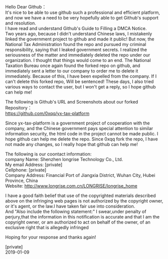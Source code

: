 Hello Dear Github：  
It's nice to be able to use github such a professional and efficient platform, and now we have a need to be very hopefully able to get Github's support and resolution.  
I have read and understand Github's Guide to Filling a DMCA Notice.  
Two years ago, because I didn't understand Chinese laws, I mistakenly linked the government project to github and made it public! But now, the National Tax Administration found the repo and pursued my criminal responsibility, saying that I leaked government secrets. I realized the seriousness of the matter and immediately deleted the repo under our organization. I thought that things would come to an end. The National Taxation Bureau once again found the forked repo on github, and immediately sent a letter to our company to order me to delete it immediately. Because of this, I have been expelled from the company. If I can't delete this forked repo, Will be sentenced! These days, I also tried various ways to contact the user, but I won't get a reply, so I hope github can help me!  

The following is Github's URL and Screenshots about our forked Repository：  
https://github.com/0xqq/yx-tax-platform

Since yx-tax-platform is a government project of cooperation with the company, and the Chinese government pays special attention to similar information security, the html code in the project cannot be made public. I hope github can help me delete the repo. Since 0xqq fork the repo, I have not made any changes, so I really hope that github can help me!  

The following is our coontact information:  
company Name: Shenzhen longrise Technology Co., Ltd.  
My email Address: [private]  
Cellphone: [private]  
Company Address: Financial Port of Jiangxia District, Wuhan City, Hubei Province, China  
Website: http://www.longrise.com.cn/LONGRISE/longrise_home  

I have a good faith belief that use of the copyrighted materials described above on the infringing web pages is not authorized by the copyright owner, or it's agent, or the law.I have taken fair use into consideration.  
And "Also include the following statement:" I swear,under penalty of perjury,that the information in this notification is accurate and that I am the copyright owner, or am authorized to act on behalf of the owner, of an exclusive right that is allegedly infringed

Hoping for your response and thanks again!

[private]  
2019-01-09
